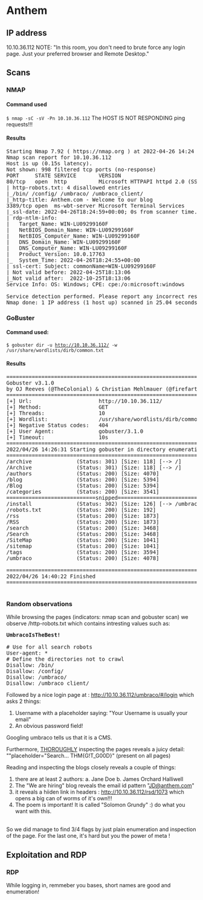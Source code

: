 # Anthem

## IP address
10.10.36.112
NOTE: "In this room, you don't need to brute force any login page. Just your preferred browser and Remote Desktop."
## Scans
### NMAP 
#### Command used
<code>$ nmap -sC -sV -Pn 10.10.36.112</code>
The HOST IS NOT RESPONDING ping requests!!!
#### Results 
<pre>
Starting Nmap 7.92 ( https://nmap.org ) at 2022-04-26 14:24 EDT
Nmap scan report for 10.10.36.112
Host is up (0.15s latency).
Not shown: 998 filtered tcp ports (no-response)
PORT     STATE SERVICE       VERSION
80/tcp   open  http          Microsoft HTTPAPI httpd 2.0 (SSDP/UPnP)
| http-robots.txt: 4 disallowed entries 
|_/bin/ /config/ /umbraco/ /umbraco_client/
|_http-title: Anthem.com - Welcome to our blog
3389/tcp open  ms-wbt-server Microsoft Terminal Services
|_ssl-date: 2022-04-26T18:24:59+00:00; 0s from scanner time.
| rdp-ntlm-info: 
|   Target_Name: WIN-LU09299160F
|   NetBIOS_Domain_Name: WIN-LU09299160F
|   NetBIOS_Computer_Name: WIN-LU09299160F
|   DNS_Domain_Name: WIN-LU09299160F
|   DNS_Computer_Name: WIN-LU09299160F
|   Product_Version: 10.0.17763
|_  System_Time: 2022-04-26T18:24:55+00:00
| ssl-cert: Subject: commonName=WIN-LU09299160F
| Not valid before: 2022-04-25T18:13:06
|_Not valid after:  2022-10-25T18:13:06
Service Info: OS: Windows; CPE: cpe:/o:microsoft:windows

Service detection performed. Please report any incorrect results at https://nmap.org/submit/ .
Nmap done: 1 IP address (1 host up) scanned in 25.04 seconds
</pre>

### GoBuster
#### Command used:
<code>$ gobuster dir -u http://10.10.36.112/ -w /usr/share/wordlists/dirb/common.txt </code>
#### Results 
<pre>
===============================================================
Gobuster v3.1.0
by OJ Reeves (@TheColonial) & Christian Mehlmauer (@firefart)
===============================================================
[+] Url:                     http://10.10.36.112/
[+] Method:                  GET
[+] Threads:                 10
[+] Wordlist:                /usr/share/wordlists/dirb/common.txt
[+] Negative Status codes:   404
[+] User Agent:              gobuster/3.1.0
[+] Timeout:                 10s
===============================================================
2022/04/26 14:26:31 Starting gobuster in directory enumeration mode
===============================================================
/archive              (Status: 301) [Size: 118] [--> /]
/Archive              (Status: 301) [Size: 118] [--> /]
/authors              (Status: 200) [Size: 4070]       
/blog                 (Status: 200) [Size: 5394]       
/Blog                 (Status: 200) [Size: 5394]       
/categories           (Status: 200) [Size: 3541]  
============================snipped============================
/install              (Status: 302) [Size: 126] [--> /umbraco/]
/robots.txt           (Status: 200) [Size: 192]                
/rss                  (Status: 200) [Size: 1873]               
/RSS                  (Status: 200) [Size: 1873]               
/search               (Status: 200) [Size: 3468]               
/Search               (Status: 200) [Size: 3468]               
/SiteMap              (Status: 200) [Size: 1041]               
/sitemap              (Status: 200) [Size: 1041]               
/tags                 (Status: 200) [Size: 3594]               
/umbraco              (Status: 200) [Size: 4078]               
                                                               
===============================================================
2022/04/26 14:40:22 Finished
===============================================================
                                   
</pre>

### Random observations

While browsing the pages (indicators: nmap scan and gobuster scan) we observe /http-robots.txt which contains intresting values such as: 
<pre>
<b>UmbracoIsTheBest!</b>

# Use for all search robots
User-agent: *
# Define the directories not to crawl
Disallow: /bin/
Disallow: /config/
Disallow: /umbraco/
Disallow: /umbraco_client/
</pre>

Followed by a nice login page at : http://10.10.36.112/umbraco/#/login
which asks 2 things:
1. Username with a placeholder saying: <quote>"Your Username is usually your email"</quote>
2. An obvious password field!

Googling umbraco tells us that it is a CMS.

Furthermore, <u>THOROUGHLY</u> inspecting the pages reveals a juicy detail: ""placeholder="Search... 								THM{G!T_G00D}" (present on all pages)

Reading and inspecting the blogs closely reveals a couple of things:
1. there are at least 2 authors:
	a. Jane Doe
	b. James Orchard Halliwell 
2. The "We are hiring" blog reveals the email id pattern "JD@anthem.com"
3. it reveals a hiiden link in headers : http://10.10.36.112/rsd/1073 which opens a big can of worms of it's own!!!
4. The poem is important! It is called "Solomon Grundy" :) do what you want with this.
<br>
So we did manage to find 3/4 flags by just plain enumeration and inspection of the page.	
For the last one, it's hard but you the power of meta !

## Exploitation and RDP

### RDP 

While logging in, remmeber you bases, short names are good and enumeration!
	
	
	
	
	
	
	
	
	
	
	
	




